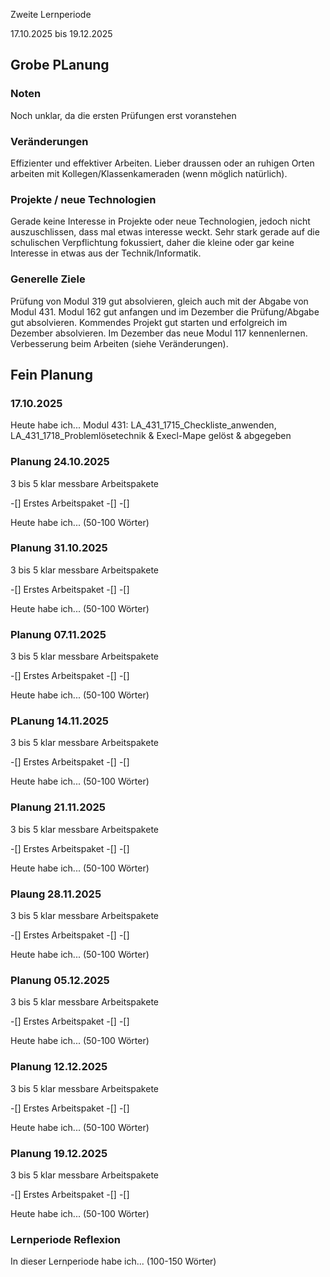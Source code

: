 Zweite Lernperiode

17.10.2025 bis 19.12.2025

## Grobe PLanung
### Noten
Noch unklar, da die ersten Prüfungen erst voranstehen

### Veränderungen
Effizienter und effektiver Arbeiten.
Lieber draussen oder an ruhigen Orten arbeiten mit Kollegen/Klassenkameraden (wenn möglich natürlich).

### Projekte / neue Technologien
Gerade keine Interesse in Projekte oder neue Technologien, jedoch nicht auszuschlissen, dass mal etwas interesse weckt.
Sehr stark gerade auf die schulischen Verpflichtung fokussiert, daher die kleine oder gar keine Interesse in etwas aus der Technik/Informatik.

### Generelle Ziele
Prüfung von Modul 319 gut absolvieren, gleich auch mit der Abgabe von Modul 431.
Modul 162 gut anfangen und im Dezember die Prüfung/Abgabe gut absolvieren.
Kommendes Projekt gut starten und erfolgreich im Dezember absolvieren.
Im Dezember das neue Modul 117 kennenlernen.
Verbesserung beim Arbeiten (siehe Veränderungen).


## Fein Planung
### 17.10.2025

Heute habe ich...
Modul 431: LA_431_1715_Checkliste_anwenden, LA_431_1718_Problemlösetechnik & Execl-Mape gelöst & abgegeben

### Planung 24.10.2025
3 bis 5 klar messbare Arbeitspakete

-[] Erstes Arbeitspaket
-[]
-[]

Heute habe ich... (50-100 Wörter)

### Planung 31.10.2025
3 bis 5 klar messbare Arbeitspakete

-[] Erstes Arbeitspaket
-[]
-[]

Heute habe ich... (50-100 Wörter)

### Planung 07.11.2025
3 bis 5 klar messbare Arbeitspakete

-[] Erstes Arbeitspaket
-[]
-[]

Heute habe ich... (50-100 Wörter)

### PLanung 14.11.2025
3 bis 5 klar messbare Arbeitspakete

-[] Erstes Arbeitspaket
-[]
-[]

Heute habe ich... (50-100 Wörter)

### Planung 21.11.2025
3 bis 5 klar messbare Arbeitspakete

-[] Erstes Arbeitspaket
-[]
-[]

Heute habe ich... (50-100 Wörter)

### Plaung 28.11.2025
3 bis 5 klar messbare Arbeitspakete

-[] Erstes Arbeitspaket
-[]
-[]

Heute habe ich... (50-100 Wörter)

### Planung 05.12.2025
3 bis 5 klar messbare Arbeitspakete

-[] Erstes Arbeitspaket
-[]
-[]

Heute habe ich... (50-100 Wörter)

### Planung 12.12.2025
3 bis 5 klar messbare Arbeitspakete

-[] Erstes Arbeitspaket
-[]
-[]

Heute habe ich... (50-100 Wörter)

### Planung 19.12.2025
3 bis 5 klar messbare Arbeitspakete

-[] Erstes Arbeitspaket
-[]
-[]

Heute habe ich... (50-100 Wörter)


### Lernperiode Reflexion
In dieser Lernperiode habe ich... (100-150 Wörter)
